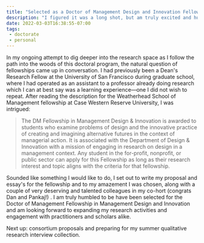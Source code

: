 ```yaml
---
title: "Selected as a Doctor of Management Design and Innovation Fellow at Case Western Reserve University"
description: "I figured it was a long shot, but am truly excited and humbled to be selected."
date: 2022-03-03T16:38:55-07:00
tags:
 - doctorate
 - personal
---
```


In my ongoing attempt to dig deeper into the research space as I follow the path into the woods of this doctoral program, the natural question of fellowships came up in conversation. I had previously been a Dean's Research Fellow at the University of San Francisco during graduate school, where I had operated as an assistant to a professor already doing research which I can at best say was a learning experience—one I did not wish to repeat. After reading the description for the Weatherhead School of Management fellowship at Case Western Reserve University, I was intrigued:

> The DM Fellowship in Management Design & Innovation is awarded to students who examine problems
of design and the innovative practice of creating and imagining alternative futures in the context of
managerial action. It is associated with the Department of Design & Innovation with a mission of
engaging in research on design in a management context. Any student in the for-profit, nonprofit, or
public sector can apply for this Fellowship as long as their research interest and topic aligns with the
criteria for that fellowship.

Sounded like something I would like to do, I set out to write my proposal and essay's for the fellowship and to my amazement I was chosen, along with a couple of very deserving and talented colleagues in my co-hort (congrats Dan and Pankaj!) . I am truly humbled to be have been selected for the Doctor of Management Fellowship in Management Design and Innovation and am looking forward to expanding my research activities and engagement with practitioners and scholars alike.

Next up: consortium proposals and preparing for my summer qualitative research interview collection.